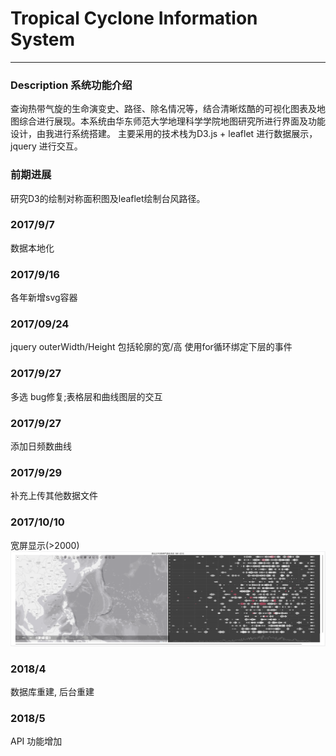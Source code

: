 # Tropical Cyclone Information System
____

### Description  系统功能介绍
查询热带气旋的生命演变史、路径、除名情况等，结合清晰炫酷的可视化图表及地图综合进行展现。本系统由华东师范大学地理科学学院地图研究所进行界面及功能设计，由我进行系统搭建。
主要采用的技术栈为D3.js + leaflet 进行数据展示，jquery 进行交互。

### 前期进展
研究D3的绘制对称面积图及leaflet绘制台风路径。

### 2017/9/7 
数据本地化

### 2017/9/16 
各年新增svg容器

### 2017/09/24
jquery outerWidth/Height 包括轮廓的宽/高
使用for循环绑定下层的事件

### 2017/9/27 
多选 bug修复;表格层和曲线图层的交互


### 2017/9/27 
添加日频数曲线

### 2017/9/29 
补充上传其他数据文件


### 2017/10/10
宽屏显示(>2000)
![宽屏状态](./src/images/preview-wide.png)

### 2018/4
数据库重建, 后台重建

### 2018/5
API 功能增加
